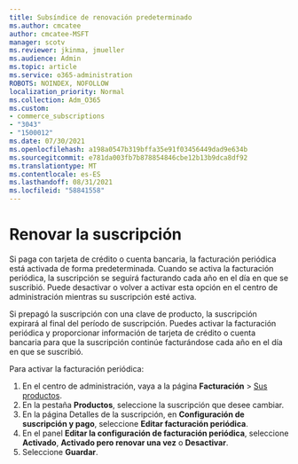 ```yaml
---
title: Subsíndice de renovación predeterminado
ms.author: cmcatee
author: cmcatee-MSFT
manager: scotv
ms.reviewer: jkinma, jmueller
ms.audience: Admin
ms.topic: article
ms.service: o365-administration
ROBOTS: NOINDEX, NOFOLLOW
localization_priority: Normal
ms.collection: Adm_O365
ms.custom:
- commerce_subscriptions
- "3043"
- "1500012"
ms.date: 07/30/2021
ms.openlocfilehash: a198a0547b319bffa35e91f03456449dad9e634b
ms.sourcegitcommit: e781da003fb7b878854846cbe12b13b9dca8df92
ms.translationtype: MT
ms.contentlocale: es-ES
ms.lasthandoff: 08/31/2021
ms.locfileid: "58841558"
---
```

# <a name="renewing-your-subscription"></a>Renovar la suscripción

Si paga con tarjeta de crédito o cuenta bancaria, la facturación periódica está activada de forma predeterminada. Cuando se activa la facturación periódica, la suscripción se seguirá facturando cada año en el día en que se suscribió. Puede desactivar o volver a activar esta opción en el centro de administración mientras su suscripción esté activa.

Si prepagó la suscripción con una clave de producto, la suscripción expirará al final del período de suscripción. Puedes activar la facturación periódica y proporcionar información de tarjeta de crédito o cuenta bancaria para que la suscripción continúe facturándose cada año en el día en que se suscribió.

Para activar la facturación periódica:

1. En el centro de administración, vaya a la página **Facturación** > [Sus productos](https://go.microsoft.com/fwlink/p/?linkid=842054).
2. En la pestaña **Productos**, seleccione la suscripción que desee cambiar.
3. En la página Detalles de la suscripción, en **Configuración de suscripción y pago**, seleccione **Editar facturación periódica**.
4. En el panel **Editar la configuración de facturación periódica**, seleccione **Activado**, **Activado pero renovar una vez** o **Desactivar**.
5. Seleccione **Guardar**. 